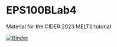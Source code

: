 # EPS100BLab4
Material for the CIDER 2023 MELTS tutorial

[![Binder](https://mybinder.org/badge_logo.svg)](https://mybinder.org/v2/gh/gleesonm1/MELTS_CIDER_2023/HEAD)

